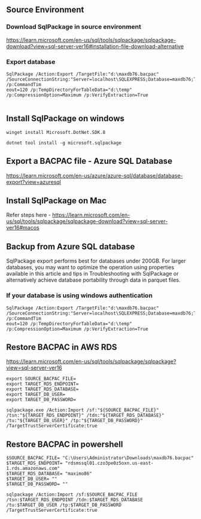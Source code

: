 ## Source Environment
### Download SqlPackage in source environment
https://learn.microsoft.com/en-us/sql/tools/sqlpackage/sqlpackage-download?view=sql-server-ver16#installation-file-download-alternative

### Export database
```
SqlPackage /Action:Export /TargetFile:"d:\maxdb76.bacpac" /SourceConnectionString:"Server=localhost\SQLEXPRESS;Database=maxdb76;Trusted_Connection=True;TrustServerCertificate=True" /p:CommandTim
eout=120 /p:TempDirectoryForTableData="d:\temp" /p:CompressionOption=Maximum /p:VerifyExtraction=True
```

```
```

## Install SqlPackage on windows
```
winget install Microsoft.DotNet.SDK.8
```
```
dotnet tool install -g microsoft.sqlpackage
```

## Export a BACPAC file - Azure SQL Database
https://learn.microsoft.com/en-us/azure/azure-sql/database/database-export?view=azuresql

## Install SqlPackage on Mac
Refer steps here - https://learn.microsoft.com/en-us/sql/tools/sqlpackage/sqlpackage-download?view=sql-server-ver16#macos

## Backup from Azure SQL database
SqlPackage export performs best for databases under 200GB. For larger databases, you may want to optimize the operation using properties available in this article and tips in Troubleshooting with SqlPackage or alternatively achieve database portability through data in parquet files.

### If your database is using windows authentication
```
SqlPackage /Action:Export /TargetFile:"d:\maxdb76.bacpac" /SourceConnectionString:"Server=localhost\SQLEXPRESS;Database=maxdb76;Trusted_Connection=True;TrustServerCertificate=True" /p:CommandTim
eout=120 /p:TempDirectoryForTableData="d:\temp" /p:CompressionOption=Maximum /p:VerifyExtraction=True
```

## Restore BACPAC in AWS RDS
https://learn.microsoft.com/en-us/sql/tools/sqlpackage/sqlpackage?view=sql-server-ver16

```
export SOURCE_BACPAC_FILE=
export TARGET_RDS_ENDPOINT=
export TARGET_RDS_DATABASE=
export TARGET_DB_USER=
export TARGET_DB_PASSWORD=
```
```
sqlpackage.exe /Action:Import /sf:"${SOURCE_BACPAC_FILE}" /tsn:"${TARGET_RDS_ENDPOINT}" /tdn:"${TARGET_RDS_DATABASE}" /tu:"${TARGET_DB_USER}" /tp:"${TARGET_DB_PASSWORD}" /TargetTrustServerCertificate:true 
```

## Restore BACPAC in powershell
```
$SOURCE_BACPAC_FILE= "C:\Users\Administrator\Downloads\maxdb76.bacpac"
$TARGET_RDS_ENDPOINT= "rdsmssql01.czo3pe0z5oxn.us-east-1.rds.amazonaws.com"
$TARGET_RDS_DATABASE= "maximo86"
$TARGET_DB_USER= ""
$TARGET_DB_PASSWORD= ""

sqlpackage /Action:Import /sf:$SOURCE_BACPAC_FILE /tsn:$TARGET_RDS_ENDPOINT /tdn:$TARGET_RDS_DATABASE /tu:$TARGET_DB_USER /tp:$TARGET_DB_PASSWORD /TargetTrustServerCertificate:true 

```



